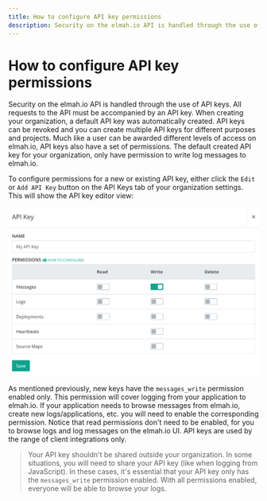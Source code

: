 ```yaml
---
title: How to configure API key permissions
description: Security on the elmah.io API is handled through the use of API keys. Learn how to control permissions for each key in this article.
---
```


# How to configure API key permissions
Security on the elmah.io API is handled through the use of API keys. All requests to the API must be accompanied by an API key. When creating your organization, a default API key was automatically created. API keys can be revoked and you can create multiple API keys for different purposes and projects. Much like a user can be awarded different levels of access on elmah.io, API keys also have a set of permissions. The default created API key for your organization, only have permission to write log messages to elmah.io.

To configure permissions for a new or existing API key, either click the `Edit` or `Add API Key` button on the API Keys tab of your organization settings. This will show the API key editor view:

![Edit API key](images/edit-api-key-v2.png)

As mentioned previously, new keys have the `messages_write` permission enabled only. This permission will cover logging from your application to elmah.io. If your application needs to browse messages from elmah.io, create new logs/applications, etc. you will need to enable the corresponding permission. Notice that read permissions don't need to be enabled, for you to browse logs and log messages on the elmah.io UI. API keys are used by the range of client integrations only.

> Your API key shouldn't be shared outside your organization. In some situations, you will need to share your API key (like when logging from JavaScript). In these cases, it's essential that your API key only has the `messages_write` permission enabled. With all permissions enabled, everyone will be able to browse your logs.